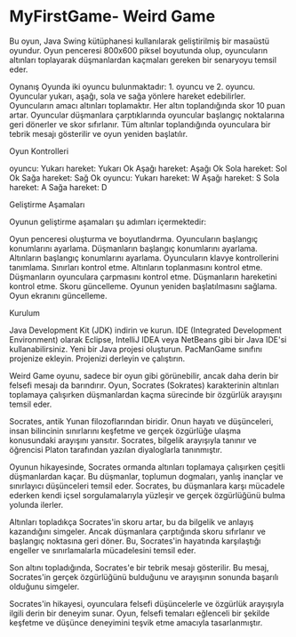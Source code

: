 # MyFirstGame- Weird Game

Bu oyun, Java Swing kütüphanesi kullanılarak geliştirilmiş bir masaüstü oyundur. Oyun penceresi 800x600 piksel boyutunda olup, oyuncuların altınları toplayarak düşmanlardan kaçmaları gereken bir senaryoyu temsil eder.

Oynanış
Oyunda iki oyuncu bulunmaktadır: 1. oyuncu ve 2. oyuncu.
Oyuncular yukarı, aşağı, sola ve sağa yönlere hareket edebilirler.
Oyuncuların amacı altınları toplamaktır.
Her altın toplandığında skor 10 puan artar.
Oyuncular düşmanlara çarptıklarında oyuncular başlangıç noktalarına geri dönerler ve skor sıfırlanır.
Tüm altınlar toplandığında oyunculara bir tebrik mesajı gösterilir ve oyun yeniden başlatılır.

Oyun Kontrolleri

oyuncu:
Yukarı hareket: Yukarı Ok
Aşağı hareket: Aşağı Ok
Sola hareket: Sol Ok
Sağa hareket: Sağ Ok
oyuncu:
Yukarı hareket: W
Aşağı hareket: S
Sola hareket: A
Sağa hareket: D


Geliştirme Aşamaları

Oyunun geliştirme aşamaları şu adımları içermektedir:

Oyun penceresi oluşturma ve boyutlandırma.
Oyuncuların başlangıç konumlarını ayarlama.
Düşmanların başlangıç konumlarını ayarlama.
Altınların başlangıç konumlarını ayarlama.
Oyuncuların klavye kontrollerini tanımlama.
Sınırları kontrol etme.
Altınların toplanmasını kontrol etme.
Düşmanların oyunculara çarpmasını kontrol etme.
Düşmanların hareketini kontrol etme.
Skoru güncelleme.
Oyunun yeniden başlatılmasını sağlama.
Oyun ekranını güncelleme.


Kurulum

Java Development Kit (JDK) indirin ve kurun.
IDE (Integrated Development Environment) olarak Eclipse, IntelliJ IDEA veya NetBeans gibi bir Java IDE'si kullanabilirsiniz.
Yeni bir Java projesi oluşturun.
PacManGame sınıfını projenize ekleyin.
Projenizi derleyin ve çalıştırın.


Weird Game oyunu, sadece bir oyun gibi görünebilir, ancak daha derin bir felsefi mesajı da barındırır. Oyun, Socrates (Sokrates) karakterinin altınları toplamaya çalışırken düşmanlardan kaçma sürecinde bir özgürlük arayışını temsil eder.

Socrates, antik Yunan filozoflarından biridir. Onun hayatı ve düşünceleri, insan bilincinin sınırlarını keşfetme ve gerçek özgürlüğe ulaşma konusundaki arayışını yansıtır. Socrates, bilgelik arayışıyla tanınır ve öğrencisi Platon tarafından yazılan diyaloglarla tanınmıştır.

Oyunun hikayesinde, Socrates ormanda altınları toplamaya çalışırken çeşitli düşmanlardan kaçar. Bu düşmanlar, toplumun dogmaları, yanlış inançlar ve sınırlayıcı düşünceleri temsil eder. Socrates, bu düşmanlara karşı mücadele ederken kendi içsel sorgulamalarıyla yüzleşir ve gerçek özgürlüğünü bulma yolunda ilerler.

Altınları topladıkça Socrates'in skoru artar, bu da bilgelik ve anlayış kazandığını simgeler. Ancak düşmanlara çarptığında skoru sıfırlanır ve başlangıç noktasına geri döner. Bu, Socrates'in hayatında karşılaştığı engeller ve sınırlamalarla mücadelesini temsil eder.

Son altını topladığında, Socrates'e bir tebrik mesajı gösterilir. Bu mesaj, Socrates'in gerçek özgürlüğünü bulduğunu ve arayışının sonunda başarılı olduğunu simgeler.

Socrates'in hikayesi, oyunculara felsefi düşüncelerle ve özgürlük arayışıyla ilgili derin bir deneyim sunar. Oyun, felsefi temaları eğlenceli bir şekilde keşfetme ve düşünce deneyimini teşvik etme amacıyla tasarlanmıştır.
